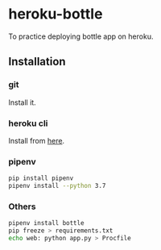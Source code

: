 heroku-bottle
===

To practice deploying bottle app on heroku.

## Installation

### git

Install it.

### heroku cli

Install from [here](https://devcenter.heroku.com/articles/heroku-cli).

### pipenv

```bash
pip install pipenv
pipenv install --python 3.7
```

### Others

```bash
pipenv install bottle
pip freeze > requirements.txt
echo web: python app.py > Procfile
```

